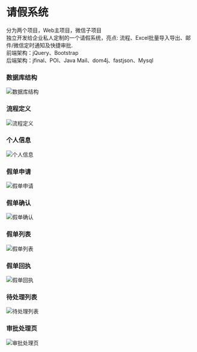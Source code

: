 # 请假系统
分为两个项目，Web主项目，微信子项目  
独立开发给企业私人定制的一个请假系统，亮点: 流程、Excel批量导入导出、邮件/微信定时通知及快捷审批.  
前端架构：jQuery、Bootstrap  
后端架构：jfinal、POI、Java Mail、dom4j、fastjson、Mysql 

### 数据库结构
![数据库结构](https://raw.githubusercontent.com/iUndeined/leave_sys/master/samples/database_structure.jpg)  
### 流程定义
![流程定义](https://raw.githubusercontent.com/iUndeined/leave_sys/master/samples/processes_add.jpg)  
### 个人信息
![个人信息](https://raw.githubusercontent.com/iUndeined/leave_sys/master/samples/personal_information.jpg)  
### 假单申请
![假单申请](https://raw.githubusercontent.com/iUndeined/leave_sys/master/samples/leave_apply.jpg)  
### 假单确认
![假单确认](https://raw.githubusercontent.com/iUndeined/leave_sys/master/samples/leave_confirm.jpg)  
### 假单列表
![假单列表](https://raw.githubusercontent.com/iUndeined/leave_sys/master/samples/leave_list.jpg)  
### 假单回执
![假单回执](https://raw.githubusercontent.com/iUndeined/leave_sys/master/samples/leave_result.jpg)  
### 待处理列表
![待处理列表](https://raw.githubusercontent.com/iUndeined/leave_sys/master/samples/task_list.jpg)  
### 审批处理页
![审批处理页](https://raw.githubusercontent.com/iUndeined/leave_sys/master/samples/processes_do.jpg)  

